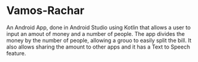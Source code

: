 # Vamos-Rachar
An Android App, done in Android Studio using Kotlin that allows a user to input an amout of money and a number of people.  The app divides the money by the number of people, allowing a grouo to easily split the bill. It also allows sharing the amount to other apps and it has a Text to Speech feature.
